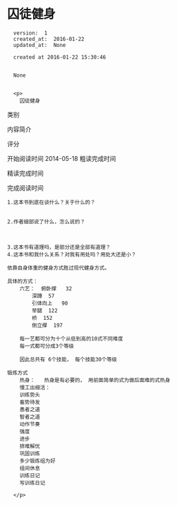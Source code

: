 
  # 囚徒健身

      version:  1
      created_at:  2016-01-22
      updated_at:  None

      created at 2016-01-22 15:30:46 


      None


      <p>
      	囚徒健身
类别

内容简介

评分

开始阅读时间
2014-05-18
粗读完成时间

精读完成时间

完成阅读时间




	1.这本书到底在谈什么？关于什么的？
		
		
	2.作者细部说了什么，怎么说的？ 
	


	3.这本书有道理吗，是部分还是全部有道理？ 
	4.这本书和我什么关系？对我有用处吗？用处大还是小？ 

	依靠自身体重的健身方式胜过现代健身方式。 

	具体的方式： 
		六艺：  俯卧撑   32 
			深蹲  57 
			引体向上   90 
			举腿  122 
			桥  152 
			倒立撑  197 
 
		每一艺都可分为十个从低到高的10式不同难度 
		每一式都可分成3个等级

		因此总共有 6个技能， 每个技能30个等级 
	 
	锻炼方式 
		热身：   热身是有必要的， 用前面简单的式为做后面难的式热身 
		慢工出细活： 
		训练势头 
		畜势待发 
		愚者之道 
		智者之道 
		动作节奏 
		强度 
		进步 
		排难解忧 
		巩固训练 
		多少锻炼组为好 
		组间休息 
		训练日记 
		写训练日记 
		
      </p>

  